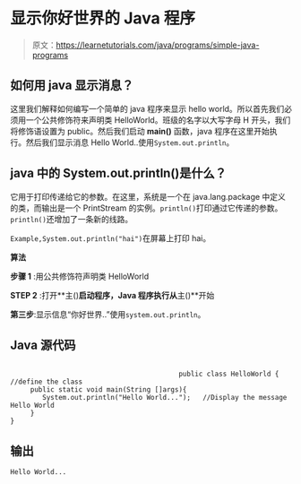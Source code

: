 # 显示你好世界的 Java 程序

> 原文：<https://learnetutorials.com/java/programs/simple-java-programs>

## 如何用 java 显示消息？

这里我们解释如何编写一个简单的 java 程序来显示 hello world。所以首先我们必须用一个公共修饰符来声明类 HelloWorld。班级的名字以大写字母 H 开头，我们将修饰语设置为 public。然后我们启动 **main()** 函数，java 程序在这里开始执行。然后我们显示消息 Hello World..使用`System.out.println`。

## java 中的 System.out.println()是什么？

它用于打印传递给它的参数。在这里，系统是一个在 java.lang.package 中定义的类，而输出是一个 PrintStream 的实例。`println()`打印通过它传递的参数。`println()`还增加了一条新的线路。

`Example,System.out.println("hai")`在屏幕上打印 hai。

**算法**

**步骤 1** :用公共修饰符声明类 HelloWorld

**STEP 2** :打开**主()**启动程序，Java 程序执行从**主()**开始

**第三步**:显示信息“你好世界..”使用`system.out.println`。

## Java 源代码

```

                                          public class HelloWorld {      //define the class
     public static void main(String []args){
        System.out.println("Hello World...");   //Display the message Hello World 
     }
}

```

## 输出

```
Hello World...
```
